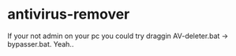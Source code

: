 # antivirus-remover
If your not admin on your pc you could try draggin AV-deleter.bat -> bypasser.bat.
Yeah..
